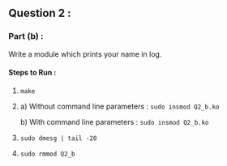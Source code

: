 ##  Question 2 :
### Part (b) : 
Write a module which prints your name in log.

#### Steps to Run :
1) `make`
2) a) Without command line parameters : `sudo insmod Q2_b.ko`

   b) With command line parameters : `sudo insmod Q2_b.ko`
3) `sudo dmesg | tail -20`
4) `sudo rmmod Q2_b`
